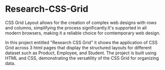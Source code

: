 # Research-CSS-Grid
CSS Grid Layout allows for the creation of complex web designs with rows and columns, simplifying the process significantly.It's supported in all modern browsers, making it a reliable choice for comtemporary web design.

In this project entitled "Research CSS Grid" it shows the application of CSS Grid across 3 html pages that display the structured layouts for different dataset such as Product, Employee, and Student. The project is built using HTML and CSS, demonstrating the versatility of the CSS Grid for organizing data.
